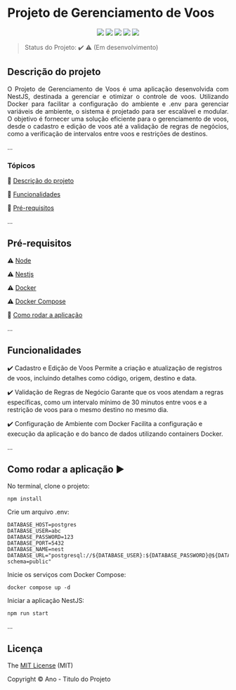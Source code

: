 <h1>Projeto de Gerenciamento de Voos</h1> 

<p align="center"> <img src="https://img.shields.io/static/v1?label=NestJS&message=framework&color=red&style=for-the-badge&logo=nestjs"/> <img src="https://img.shields.io/static/v1?label=Docker&message=containerization&color=blue&style=for-the-badge&logo=docker"/> <img src="https://img.shields.io/static/v1?label=PostgreSQL&message=database&color=blue&style=for-the-badge&logo=postgresql"/> <img src="http://img.shields.io/static/v1?label=License&message=MIT&color=green&style=for-the-badge"/> <img src="http://img.shields.io/static/v1?label=Status&message=Em%20Desenvolvimento&color=red&style=for-the-badge"/> </p>

> Status do Projeto: :heavy_check_mark: :warning: (Em desenvolvimento)


## Descrição do projeto

<p align="justify"> O Projeto de Gerenciamento de Voos é uma aplicação desenvolvida com NestJS, destinada a gerenciar e otimizar o controle de voos. Utilizando Docker para facilitar a configuração do ambiente e .env para gerenciar variáveis de ambiente, o sistema é projetado para ser escalável e modular. O objetivo é fornecer uma solução eficiente para o gerenciamento de voos, desde o cadastro e edição de voos até a validação de regras de negócios, como a verificação de intervalos entre voos e restrições de destinos. </p>

...

### Tópicos 

:small_blue_diamond: [Descrição do projeto](#descrição-do-projeto)

:small_blue_diamond: [Funcionalidades](#funcionalidades)

:small_blue_diamond: [Pré-requisitos](#pré-requisitos)

...


## Pré-requisitos

:warning: [Node](https://nodejs.org/en/download/)

:warning: [Nestjs](https://docs.nestjs.com/first-steps)

:warning: [Docker](https://www.docker.com/)

:warning: [Docker Compose](https://docs.docker.com/compose/install/)

:small_blue_diamond: [Como rodar a aplicação](#como-rodar-a-aplicação-arrow_forward)

... 


## Funcionalidades

:heavy_check_mark: Cadastro e Edição de Voos
Permite a criação e atualização de registros de voos, incluindo detalhes como código, origem, destino e data.

:heavy_check_mark: Validação de Regras de Negócio
Garante que os voos atendam a regras específicas, como um intervalo mínimo de 30 minutos entre voos e a restrição de voos para o mesmo destino no mesmo dia.

:heavy_check_mark: Configuração de Ambiente com Docker
Facilita a configuração e execução da aplicação e do banco de dados utilizando containers Docker.

... 


## Como rodar a aplicação :arrow_forward:

No terminal, clone o projeto: 

```
npm install
```

Crie um arquivo .env:

```
DATABASE_HOST=postgres
DATABASE_USER=abc
DATABASE_PASSWORD=123
DATABASE_PORT=5432
DATABASE_NAME=nest
DATABASE_URL="postgresql://${DATABASE_USER}:${DATABASE_PASSWORD}@${DATABASE_HOST}:${DATABASE_PORT}/${DATABASE_NAME}?schema=public"
```

Inicie os serviços com Docker Compose:

```
docker compose up -d
```

Iniciar a aplicação NestJS:

```
npm run start
```

... 

## Licença 

The [MIT License]() (MIT)

Copyright :copyright: Ano - Titulo do Projeto

